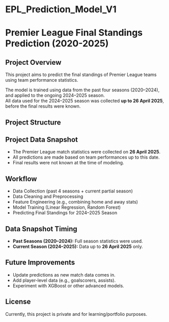 # EPL_Prediction_Model_V1
# Premier League Final Standings Prediction (2020-2025)

## Project Overview
This project aims to predict the final standings of Premier League teams using team performance statistics.

The model is trained using data from the past four seasons (2020–2024), and applied to the ongoing 2024–2025 season.  
All data used for the 2024–2025 season was collected **up to 26 April 2025**, before the final results were known.

## Project Structure

## Project Data Snapshot
- The Premier League match statistics were collected on **26 April 2025**.
- All predictions are made based on team performances up to this date.
- Final results were not known at the time of modeling.

## Workflow
- Data Collection (past 4 seasons + current partial season)
- Data Cleaning and Preprocessing
- Feature Engineering (e.g., combining home and away stats)
- Model Training (Linear Regression, Random Forest)
- Predicting Final Standings for 2024–2025 Season

## Data Snapshot Timing
- **Past Seasons (2020–2024):** Full season statistics were used.
- **Current Season (2024–2025):** Data up to **26 April 2025** only.

## Future Improvements
- Update predictions as new match data comes in.
- Add player-level data (e.g., goalscorers, assists).
- Experiment with XGBoost or other advanced models.

## License
Currently, this project is private and for learning/portfolio purposes.